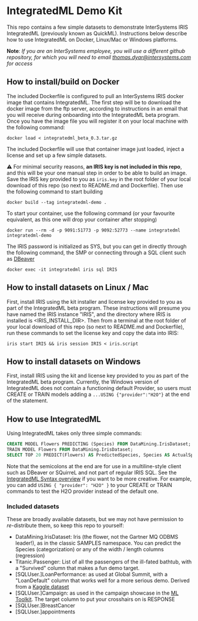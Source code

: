 # IntegratedML Demo Kit

This repo contains a few simple datasets to demonstrate InterSystems IRIS IntegratedML (previously known as QuickML). Instructions below describe how to use IntegratedML on Docker, Linux/Mac or Windows platforms.

**Note**: *If you are an InterSystems employee, you will use a different github repository, for which you will need to email thomas.dyar@intersystems.com for access*

## How to install/build on Docker

The included Dockerfile is configured to pull an InterSystems IRIS docker image that contains IntegratedML. The first step will be to download the docker image from the ftp server, according to instructions in an email that you will receive during onboarding into the IntegratedML beta program. Once you have the image file you will register it on your local machine with the following command:

```
docker load < integratedml_beta_0.3.tar.gz
```

The included Dockerfile will use that container image just loaded, inject a license and set up a few simple datasets.

:warning: For minimal security reasons, **an IRIS key is not included in this repo**, and this will be your one manual step in order to be able to build an image. Save the IRIS key provided to you as ```iris.key``` in the root folder of your local download of this repo (so next to README.md and Dockerfile). Then use the following command to start building

```
docker build --tag integratedml-demo .
```

To start your container, use the following command (or your favourite equivalent, as this one will drop your container after stopping)

```
docker run --rm -d -p 9091:51773 -p 9092:52773 --name integratedml integratedml-demo
```

The IRIS password is initialized as SYS, but you can get in directly through the following command, the SMP or connecting through a SQL client such as [DBeaver](https://dbeaver.io/)

```
docker exec -it integratedml iris sql IRIS
```

## How to install datasets on Linux / Mac

First, install IRIS using the kit installer and license key provided to you as part of the IntegratedML beta program. These instructions will presume you have named the IRIS instance "IRIS", and the directory where IRIS is installed is <IRIS_INSTALL_DIR>. Then from a terminal at the root folder of your local download of this repo (so next to README.md and Dockerfile), run these commands to set the license key and copy the data into IRIS:

```
iris start IRIS && iris session IRIS < iris.script
```

## How to install datasets on Windows

First, install IRIS using the kit and license key provided to you as part of the IntegratedML beta program. Currently, the Windows version of IntegratedML does not contain a functioning default Provider, so users must CREATE or TRAIN models adding a ```...USING {"provider":"H2O"}``` at the end of the statement.


## How to use IntegratedML

Using IntegratedML takes only three simple commands:

```sql
CREATE MODEL Flowers PREDICTING (Species) FROM DataMining.IrisDataset;
TRAIN MODEL Flowers FROM DataMining.IrisDataset;
SELECT TOP 20 PREDICT(Flowers) AS PredictedSpecies, Species AS ActualSpecies FROM DataMining.IrisDataset;
```

Note that the semicolons at the end are for use in a multiline-style client such as DBeaver or SQuirreL and not part of regular IRIS SQL. See the [IntegratedML Syntax overview](https://github.com/tom-dyar/integratedml-demo/tree/master/doc/IntegratedMLSyntax.pdf) if you want to be more creative. For example, you can add ```USING { "provider": "H2O" }``` to your CREATE or TRAIN commands to test the H2O provider instead of the default one.

### Included datasets

These are broadly available datasets, but we may not have permission to _re_-distribute them, so keep this repo to yourself:
- DataMining.IrisDataset: Iris (the flower, not the Gartner MQ ODBMS leader!), as in the classic SAMPLES namespace. You can predict the Species (categorization) or any of the width / length columns (regression)
- Titanic.Passenger: List of all the passengers of the ill-fated bathtub, with a "Survived" column that makes a fun demo target.
- \[SQLUser.\]LoanPerformance: as used at Global Summit, with a "LoanDefault" column that works well for a more serious demo. Derived from a [Kaggle dataset](https://www.kaggle.com/avikpaul4u/vehicle-loan-default-prediction)
- \[SQLUser.\]Campaign: as used in the campaign showcase in the [ML Toolkit](https://github.com/intersystems/MLToolkit). The target column to put your crosshairs on is RESPONSE
- \[SQLUser.\]BreastCancer
- \[SQLUser.\]appointments
